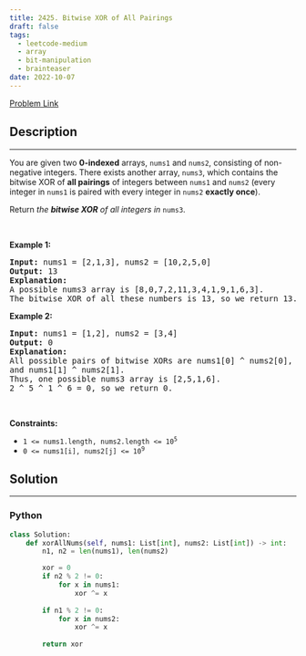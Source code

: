 ```yaml
---
title: 2425. Bitwise XOR of All Pairings
draft: false
tags: 
  - leetcode-medium
  - array
  - bit-manipulation
  - brainteaser
date: 2022-10-07
---
```


[Problem Link](https://leetcode.com/problems/bitwise-xor-of-all-pairings/)

## Description

---
<p>You are given two <strong>0-indexed</strong> arrays, <code>nums1</code> and <code>nums2</code>, consisting of non-negative integers. There exists another array, <code>nums3</code>, which contains the bitwise XOR of <strong>all pairings</strong> of integers between <code>nums1</code> and <code>nums2</code> (every integer in <code>nums1</code> is paired with every integer in <code>nums2</code> <strong>exactly once</strong>).</p>

<p>Return<em> the <strong>bitwise XOR</strong> of all integers in </em><code>nums3</code>.</p>

<p>&nbsp;</p>
<p><strong class="example">Example 1:</strong></p>

<pre>
<strong>Input:</strong> nums1 = [2,1,3], nums2 = [10,2,5,0]
<strong>Output:</strong> 13
<strong>Explanation:</strong>
A possible nums3 array is [8,0,7,2,11,3,4,1,9,1,6,3].
The bitwise XOR of all these numbers is 13, so we return 13.
</pre>

<p><strong class="example">Example 2:</strong></p>

<pre>
<strong>Input:</strong> nums1 = [1,2], nums2 = [3,4]
<strong>Output:</strong> 0
<strong>Explanation:</strong>
All possible pairs of bitwise XORs are nums1[0] ^ nums2[0], nums1[0] ^ nums2[1], nums1[1] ^ nums2[0],
and nums1[1] ^ nums2[1].
Thus, one possible nums3 array is [2,5,1,6].
2 ^ 5 ^ 1 ^ 6 = 0, so we return 0.
</pre>

<p>&nbsp;</p>
<p><strong>Constraints:</strong></p>

<ul>
	<li><code>1 &lt;= nums1.length, nums2.length &lt;= 10<sup>5</sup></code></li>
	<li><code>0 &lt;= nums1[i], nums2[j] &lt;= 10<sup>9</sup></code></li>
</ul>


## Solution

---
### Python
``` py title='bitwise-xor-of-all-pairings'
class Solution:
    def xorAllNums(self, nums1: List[int], nums2: List[int]) -> int:
        n1, n2 = len(nums1), len(nums2)

        xor = 0
        if n2 % 2 != 0:
            for x in nums1:
                xor ^= x
        
        if n1 % 2 != 0:
            for x in nums2:
                xor ^= x
        
        return xor
```

